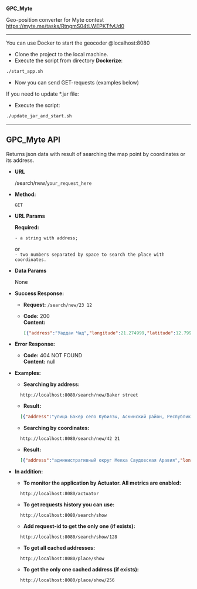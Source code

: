 **GPC_Myte**

Geo-position converter for Myte contest\
	https://myte.me/tasks/RtngmS04tLWEPKTfvUd0

----

You can use Docker to start the geocoder @localhost:8080
- Clone the project to the local machine.
- Execute the script from directory <b>Dockerize</b>:
```bash
./start_app.sh
```
- Now you can send GET-requests (examples below)

If you need to update *.jar file:
- Execute the script:
```bash
./update_jar_and_start.sh
```

----
**GPC_Myte API**
----
  Returns json data with result of searching the map point by coordinates or its address.

* **URL**

  /search/new/`your_request_here`

* **Method:**

  `GET`

* **URL Params**

   **Required:**

  `- a string with address;
  `

  or\
  `- two numbers separated by space to search the place with coordinates.
  `

* **Data Params**

  None

* **Success Response:**

  * **Request:**
  	``/search/new/23 12``

  * **Code:** 200 <br />
    **Content:**
	```json
	[{"address":"Уаддаи Чад","longitude":21.274999,"latitude":12.799513},{"address":"Чад","longitude":18.724699,"latitude":15.339032}]
	```

* **Error Response:**

  * **Code:** 404 NOT FOUND <br />
    **Content:** null

* **Examples:**

  * **Searching by address:**
  ```http
	http://localhost:8080/search/new/Baker street
  ```

  * **Result:**
  ```json
  	[{"address":"улица Бакер село Кубиязы, Аскинский район, Республика Башкортостан, Россия","longitude":56.741618,"latitude":56.112754}]
  ```


  * **Searching by coordinates:**
  ```http
	http://localhost:8080/search/new/42 21
  ```

  * **Result:**
  ```json
  	[{"address":"административный округ Мекка Саудовская Аравия","longitude":41.436553,"latitude":21.811146},{"address":"Саудовская Аравия","longitude":45.725533,"latitude":22.848295}]
  ```
* **In addition:**

  * **To monitor the application by Actuator. All metrics are enabled:**
  ```http
	http://localhost:8080/actuator
  ```

  * **To get requests history you can use:**
  ```http
	http://localhost:8080/search/show
  ```

  * **Add request-id to get the only one (if exists):**
  ```http
	http://localhost:8080/search/show/128
  ```

  * **To get all cached addresses:**
  ```http
	http://localhost:8080/place/show
  ```

  * **To get the only one cached address (if exists):**
  ```http
	http://localhost:8080/place/show/256
  ```

